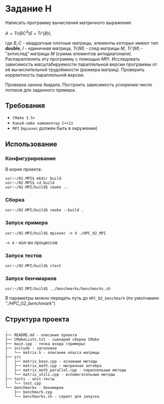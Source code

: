 # Задание H

Написать программу вычисления матричного выражения:

$A = Tr(BC^3)E+Tr'(B)I$,

где $B,C$ - квадратные плотные матрицы, элементы которых имеют тип **double**, $I$ - единичная матрица, $Tr(M)$ - след матрицы $M$, $Tr'(M)$ - "антислед" матрицы $M$ (сумма элементов антидиагонали). Распараллелить эту программу с помощью MPI. Исследовать зависимость масштабируемости параллельной версии программы от её вычислительной трудоёмкости (размера матриц). Проверить корректность параллельной версии.

Проверка закона Амдала. Построить зависимость *ускорение:число потоков* для заданного примера.

## Требования
- `CMake 3.5+`
- `Какой-либо компилятор C++11`
- `MPI` (`mpiexec` должен быть в окружении)

## Использование
### Конфигурирование
В корне проекта:
```console
usr:~/02.MPI$ mkdir build
usr:~/02.MPI$ cd build
usr:~/02.MPI/build$ cmake ..
```
### Сборка
```console
usr:~/02.MPI/build$ cmake --build .
```
### Запуск примера
```console
usr:~/02.MPI/build$ mpiexec -n 4 ./HPC_02_MPI
```
`-n 4` - кол-во процессов
### Запуск тестов
```console
usr:~/02.MPI/build$ ctest
```
### Запуск бенчмарков
```console
usr:~/02.MPI/build$ ../benchmarks/benchmarks.sh
```
В параметры можно передать путь до `HPC_02_benchmark` (по умолчанию *"./HPC_02_benchmark"*)

## Структура проекта
```
.
├── README.md - описание проекта
├── CMakeLists.txt - сценарий сборки CMake
├── main.cpp - точка входа (примеры)
├── include - заголовки
│   └── matrix.h - описание класса матрицы
├── src
│   ├── matrix_base.cpp - основные методы
│   ├── matrix_math.cpp - матричная алгебра
│   ├── matrix_math_parallel.cpp - параллельные методы
│   └── matrix_utils.cpp - вспомогательные методы
├── tests - unit-тесты
│   └── test.cpp
└── benchmarks - бенчмарки
    ├── benchmark.cpp
    └── benchmarks.sh - скрипт для запуска
```
